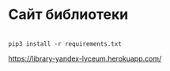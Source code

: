 <h1>Сайт библиотеки</h1>
<br>
<code>pip3 install -r requirements.txt</code>

https://library-yandex-lyceum.herokuapp.com/
